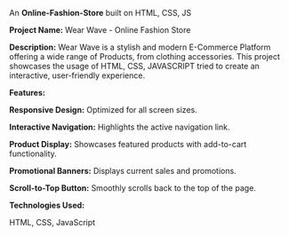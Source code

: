 An **Online-Fashion-Store** built on HTML, CSS, JS

**Project Name:** Wear Wave - Online Fashion Store

**Description:** Wear Wave is a stylish and modern E-Commerce Platform offering a wide range of Products, from clothing accessories. This project showcases the usage of HTML, CSS, JAVASCRIPT tried to create an interactive, user-friendly experience.

**Features:**

**Responsive Design:** Optimized for all screen sizes.

**Interactive Navigation:** Highlights the active navigation link.

**Product Display:** Showcases featured products with add-to-cart functionality.

**Promotional Banners:** Displays current sales and promotions.

**Scroll-to-Top Button:** Smoothly scrolls back to the top of the page.

**Technologies Used:**

HTML, CSS, JavaScript
